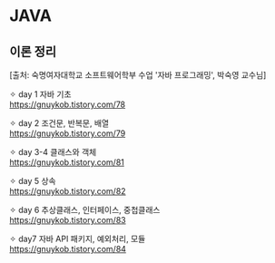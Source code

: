 # JAVA  
이론 정리
----------------------------------------  

[출처: 숙명여자대학교 소프트웨어학부 수업 '자바 프로그래밍', 박숙영 교수님]  

✧ day 1 자바 기초  
https://gnuykob.tistory.com/78

✧ day 2 조건문, 반복문, 배열  
https://gnuykob.tistory.com/79  

✧ day 3-4 클래스와 객체  
https://gnuykob.tistory.com/81  

✧ day 5 상속  
https://gnuykob.tistory.com/82  

✧ day 6 추상클래스, 인터페이스, 중첩클래스    
https://gnuykob.tistory.com/83  

✧ day7 자바 API 패키지, 예외처리, 모듈  
https://gnuykob.tistory.com/84
